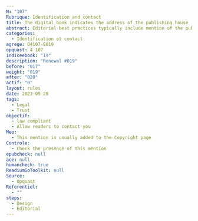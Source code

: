 ```yaml
---
N: "107"
Rubrique: Identification and contact
title: The digital book indicates the address of the publishing house
abstract: Editorial best practices typically include mention of the publisher's address for professionalism and creativeness. Moreover, in many countries the national law on publication and legal period imposes specific requirements for information to be included in publications, including the publisher's address.
categories:
  - Identification et contact
agrege: O4107-E019
opquast: 4 107
indiceebook: "19"
description: "Renewal #019"
before: "017"
weight: "019"
after: "020"
actif: "0"
layout: rules
date: 2023-09-28
tags:
  - Legal
  - Trust
objectif:
  - law compliant
  - Allow readers to contact you
Meo:
  - This mention is usually added to the Copyright page
Controle:
  - Check the presence of this mention
epubcheck: null
ace: null
humancheck: true
ReadiumGoToolkit: null
Source:
  - Opquast
Referentiel:
  - ""
steps:
  - Design
  - Editorial
---
```


<!-- 
Normes Internationales : Bien que les normes internationales comme celles de l'ISO (International Organization for Standardization) ne spécifient pas explicitement cette obligation, elles recommandent des pratiques de publication qui incluent des informations complètes sur l'éditeur.
France : Le Code du patrimoine français, notamment les articles L131-1 et suivants, régit le dépôt légal et impose des obligations aux éditeurs, y compris la mention de leur adresse.
États-Unis : Aux États-Unis, bien que le dépôt légal soit géré par la Bibliothèque du Congrès, il n'y a pas de loi fédérale spécifique imposant la mention de l'adresse de l'éditeur. Cependant, les bonnes pratiques éditoriales et les exigences des distributeurs peuvent l'imposer. -->
